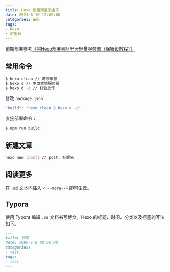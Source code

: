 ```yaml
---
title: Hexo 部署阿里云备忘
date: 2021-6-10 12:00:00
categories: Web
tags:
- Hexo
- 阿里云
---
```


前期部署参考[《将Hexo部署到阿里云轻量服务器（保姆级教程）》](https://hjxlog.com/posts/20191130a1.html#6-%E6%9C%8D%E5%8A%A1%E5%99%A8%E9%83%A8%E7%BD%B2)

## 常用命令

```bash
$ hexo clean // 清除缓存
$ hexo s // 生成本地服务器
$ hexo d -g // 打包上传 
```

修改 `package.json`：

```javascript
"build": "hexo clean & hexo d -g"
```

直接部署命令：

```bash
$ npm run build
```

## 新建文章

```bash
hexo new [post] // post: 标题名
```

## 阅读更多

在 `.md` 文本内插入 `<!--more-->` 即可生效。

## Typora

使用 Typora 编辑 `.md` 文档书写博文，Hexo 的标题、时间、分类以及标签的写法如下。

```markdown
---
title: 标题
date: 1999-1-8 00:00:00
categories:
- test
tags:
- test
---
```
